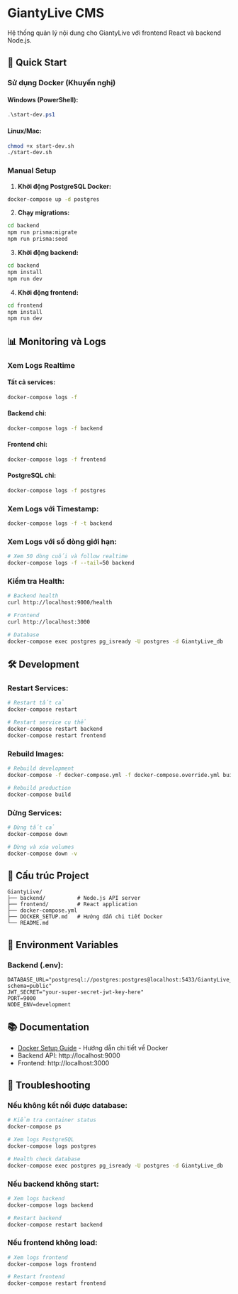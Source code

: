 # GiantyLive CMS

Hệ thống quản lý nội dung cho GiantyLive với frontend React và backend Node.js.

## 🚀 Quick Start

### Sử dụng Docker (Khuyến nghị)

#### Windows (PowerShell):
```powershell
.\start-dev.ps1
```

#### Linux/Mac:
```bash
chmod +x start-dev.sh
./start-dev.sh
```

### Manual Setup

1. **Khởi động PostgreSQL Docker:**
```bash
docker-compose up -d postgres
```

2. **Chạy migrations:**
```bash
cd backend
npm run prisma:migrate
npm run prisma:seed
```

3. **Khởi động backend:**
```bash
cd backend
npm install
npm run dev
```

4. **Khởi động frontend:**
```bash
cd frontend
npm install
npm run dev
```

## 📊 Monitoring và Logs

### Xem Logs Realtime

#### Tất cả services:
```bash
docker-compose logs -f
```

#### Backend chỉ:
```bash
docker-compose logs -f backend
```

#### Frontend chỉ:
```bash
docker-compose logs -f frontend
```

#### PostgreSQL chỉ:
```bash
docker-compose logs -f postgres
```

### Xem Logs với Timestamp:
```bash
docker-compose logs -f -t backend
```

### Xem Logs với số dòng giới hạn:
```bash
# Xem 50 dòng cuối và follow realtime
docker-compose logs -f --tail=50 backend
```

### Kiểm tra Health:
```bash
# Backend health
curl http://localhost:9000/health

# Frontend
curl http://localhost:3000

# Database
docker-compose exec postgres pg_isready -U postgres -d GiantyLive_db
```

## 🛠️ Development

### Restart Services:
```bash
# Restart tất cả
docker-compose restart

# Restart service cụ thể
docker-compose restart backend
docker-compose restart frontend
```

### Rebuild Images:
```bash
# Rebuild development
docker-compose -f docker-compose.yml -f docker-compose.override.yml build

# Rebuild production
docker-compose build
```

### Dừng Services:
```bash
# Dừng tất cả
docker-compose down

# Dừng và xóa volumes
docker-compose down -v
```

## 📁 Cấu trúc Project

```
GiantyLive/
├── backend/          # Node.js API server
├── frontend/         # React application
├── docker-compose.yml
├── DOCKER_SETUP.md   # Hướng dẫn chi tiết Docker
└── README.md
```

## 🔧 Environment Variables

### Backend (.env):
```
DATABASE_URL="postgresql://postgres:postgres@localhost:5433/GiantyLive_db?schema=public"
JWT_SECRET="your-super-secret-jwt-key-here"
PORT=9000
NODE_ENV=development
```

## 📚 Documentation

- [Docker Setup Guide](DOCKER_SETUP.md) - Hướng dẫn chi tiết về Docker
- Backend API: http://localhost:9000
- Frontend: http://localhost:3000

## 🐛 Troubleshooting

### Nếu không kết nối được database:
```bash
# Kiểm tra container status
docker-compose ps

# Xem logs PostgreSQL
docker-compose logs postgres

# Health check database
docker-compose exec postgres pg_isready -U postgres -d GiantyLive_db
```

### Nếu backend không start:
```bash
# Xem logs backend
docker-compose logs backend

# Restart backend
docker-compose restart backend
```

### Nếu frontend không load:
```bash
# Xem logs frontend
docker-compose logs frontend

# Restart frontend
docker-compose restart frontend
``` 